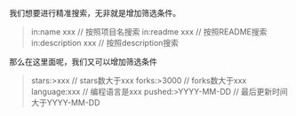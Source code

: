 我们想要进行精准搜索，无非就是增加筛选条件。

> in:name xxx // 按照项目名搜索
> in:readme xxx // 按照README搜索
> in:description xxx // 按照description搜索

那么在这里面呢，我们又可以增加筛选条件

> stars:>xxx // stars数大于xxx
> forks:>3000 // forks数大于xxx
> language:xxx // 编程语言是xxx
> pushed:>YYYY-MM-DD // 最后更新时间大于YYYY-MM-DD

> 